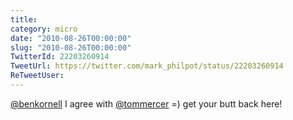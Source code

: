 ```yaml
---
title: 
category: micro
date: "2010-08-26T00:00:00"
slug: "2010-08-26T00:00:00"
TwitterId: 22203260914
TweetUrl: https://twitter.com/mark_philpot/status/22203260914
ReTweetUser: 
---
```


[@benkornell](https://twitter.com/benkornell) I agree with [@tommercer](https://twitter.com/tommercer) =) get your butt back here!